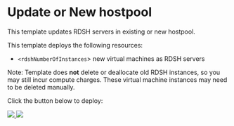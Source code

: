 # Update or New hostpool

This template updates RDSH servers in existing or new hostpool.

This template deploys the following resources:
+ `<rdshNumberOfInstances`> new virtual machines as RDSH servers


Note: Template does **not** delete or deallocate old RDSH instances, so you may still incur compute charges. These virtual machine instances may need to be deleted manually.

Click the button below to deploy:

<a href="https://portal.azure.com/#create/Microsoft.Template/uri/https%3A%2F%2Fraw.githubusercontent.com%2FPeopleTechRDS%2Fmsft-rdmi-templates%2Fmaster%2FARM-Existing%20AD%20and%20Hostpool%2Fazuredeploy.json" target="_blank">
    <img src="http://azuredeploy.net/deploybutton.png"/>
</a>
<a href="http://armviz.io/#/?load=https://raw.githubusercontent.com/PeopleTechRDS/msft-rdmi-templates/master/ARM-Existing%20AD%20and%20Hostpool/azuredeploy.json" target="_blank">
    <img src="http://armviz.io/visualizebutton.png"/>
</a>

